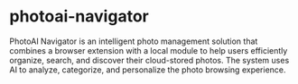 # photoai-navigator
PhotoAI Navigator is an intelligent photo management solution that combines a browser extension with a local module to help users efficiently organize, search, and discover their cloud-stored photos. The system uses AI to analyze, categorize, and personalize the photo browsing experience.
